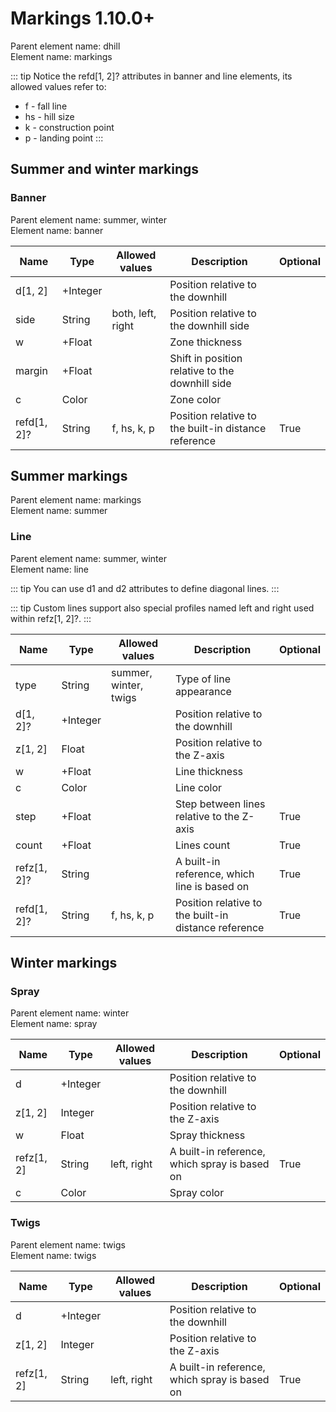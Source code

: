 # Markings <version-badge>1.10.0+</version-badge>

Parent element name: dhill\
Element name: markings


::: tip
Notice the refd[1, 2]? attributes in banner and line elements, its allowed values refer to:
* f - fall line
* hs - hill size
* k - construction point
* p - landing point
:::

## Summer and winter markings

### Banner

Parent element name: summer, winter\
Element name: banner


| Name        | Type     | Allowed values    | Description                                          | Optional |
| ----------- | -------- | ----------------- | ---------------------------------------------------- | -------- |
| d[1, 2]     | +Integer |                   | Position relative to the downhill                    |          |
| side        | String   | both, left, right | Position relative to the downhill side               |          |
| w           | +Float   |                   | Zone thickness                                       |          |
| margin      | +Float   |                   | Shift in position relative to the downhill side      |          |
| c           | Color    |                   | Zone color                                           |          |
| refd[1, 2]? | String   | f, hs, k, p       | Position relative to the built-in distance reference | True     |


## Summer markings

Parent element name: markings\
Element name: summer

### Line

Parent element name: summer, winter\
Element name: line

::: tip
You can use d1 and d2 attributes to define diagonal lines.
:::

::: tip
Custom lines support also special profiles named left and right used within refz[1, 2]?.
:::

| Name        | Type     | Allowed values        | Description                                          | Optional |
| ----------- | -------- | --------------------- | ---------------------------------------------------- | -------- |
| type        | String   | summer, winter, twigs | Type of line appearance                              |          |
| d[1, 2]?    | +Integer |                       | Position relative to the downhill                    |          |
| z[1, 2]     | Float    |                       | Position relative to the Z-axis                      |          |
| w           | +Float   |                       | Line thickness                                       |          |
| c           | Color    |                       | Line color                                           |          |
| step        | +Float   |                       | Step between lines relative to the Z-axis            | True     |
| count       | +Float   |                       | Lines count                                          | True     |
| refz[1, 2]? | String   |                       | A built-in reference, which line is based on         | True     |
| refd[1, 2]? | String   | f, hs, k, p           | Position relative to the built-in distance reference | True     |

## Winter markings

### Spray

Parent element name: winter\
Element name: spray

| Name       | Type     | Allowed values | Description                                   | Optional |
| ---------- | -------- | -------------- | --------------------------------------------- | -------- |
| d          | +Integer |                | Position relative to the downhill             |          |
| z[1, 2]    | Integer  |                | Position relative to the Z-axis               |          |
| w          | Float    |                | Spray thickness                               |          |
| refz[1, 2] | String   | left, right    | A built-in reference, which spray is based on | True     |
| c          | Color    |                | Spray color                                   |          |

### Twigs

Parent element name: twigs\
Element name: twigs

| Name       | Type     | Allowed values | Description                                   | Optional |
| ---------- | -------- | -------------- | --------------------------------------------- | -------- |
| d          | +Integer |                | Position relative to the downhill             |          |
| z[1, 2]    | Integer  |                | Position relative to the Z-axis               |          |
| refz[1, 2] | String   | left, right    | A built-in reference, which spray is based on | True     |

<script setup>
import VersionBadge from "./components/version-badge.vue"
</script>